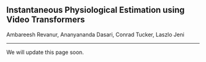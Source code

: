 ## Instantaneous Physiological Estimation using Video Transformers

Ambareesh Revanur, Ananyananda Dasari, Conrad Tucker, Laszlo Jeni

-----

We will update this page soon.
